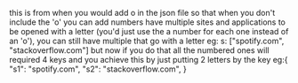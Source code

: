 this is from when you would add o in the json file so that when you don't include the 'o' you can add numbers have multiple sites and applications to be opened with a letter (you'd just use the a number for each one instead of an 'o'), you can still have multiple that go with a letter eg: s: ["spotify.com", "stackoverflow.com"] but now if you do that all the numbered ones will required 4 keys and you achieve this by just putting 2 letters by the key eg:{ "s1": "spotify.com", "s2": "stackoverflow.com", }